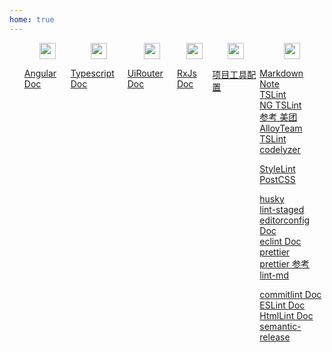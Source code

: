 ```yaml
---
home: true
---
```


<div id="home">
<ul class="summary">
<li class="item">
<img class="item-icon" src="/assets/img/angular.svg">

[Angular Doc](https://angular.cn/)

</li>
<li class="item">
<img class="item-icon" src="/assets/img/typescript.svg">

[Typescript Doc](https://www.tslang.cn/docs/home.html)

</li>
<li class="item">
<img class="item-icon" src="/assets/img/ui-router.svg">

[UiRouter Doc](https://ui-router.github.io/ng2/)

</li>
<li class="item">
<img class="item-icon" src="/assets/img/rxjs.png">

[RxJs Doc](https://cn.rx.js.org/)

</li>
<li class="item">
<img class="item-icon" src="/assets/img/tool.svg">

[项目工具配置](/pages/tools/extensions)

</li>
<li class="item">
<img class="item-icon" src="/assets/img/other.svg">

[Markdown Note](/pages/other/markdown)  
[TSLint](https://palantir.github.io/tslint/)  
[NG TSLint](https://github.com/fulls1z3/angular-tslint-rules)  
[参考 美团](https://tech.meituan.com/2019/01/17/exploring-the-tslint-static-checking-tool-on-the-react-native-project.html)  
[AlloyTeam TSLint](https://github.com/AlloyTeam/tslint-config-alloy/blob/master/index.js)  
[codelyzer](https://www.baidu.com/s?wd=codelyzer&tn=98012088_2_dg&ch=8)

[StyleLint](https://stylelint.io/)  
[PostCSS](https://github.com/postcss/postcss/blob/master/README-cn.md)

[husky](https://www.npmjs.com/package/husky)  
[lint-staged](https://github.com/okonet/lint-staged)  
[editorconfig Doc](https://editorconfig.org)  
[eclint Doc](https://github.com/jedmao/eclint)  
[prettier](https://prettier.io/)  
[prettier 参考](https://segmentfault.com/a/1190000015315545?utm_source=tag-newest)  
[lint-md](https://www.npmjs.com/package/lint-md)

[commitlint Doc](https://ui-router.github.io/ng2/)  
[ESLint Doc](https://ui-router.github.io/ng2/)  
[HtmlLint Doc](https://ui-router.github.io/ng2/)  
[semantic-release](https://www.npmjs.com/package/semantic-release)

</li>
</ul>
</div>

<style>
.summary {
  display: flex;
  justify-content: space-between;
}

.summary .item {
  list-style: none;
  position: relative;
  padding-top: 26px;
}
.summary .item .item-icon {
  height: 26px;
  position: absolute;
  top: 0;
  left: 50%;
  transform: translateX(-50%);
}
</style>
